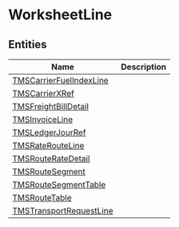 
# WorksheetLine


## Entities

|Name|Description|
|---|---|
|[TMSCarrierFuelIndexLine](TMSCarrierFuelIndexLine.cdm.json)||
|[TMSCarrierXRef](TMSCarrierXRef.cdm.json)||
|[TMSFreightBillDetail](TMSFreightBillDetail.cdm.json)||
|[TMSInvoiceLine](TMSInvoiceLine.cdm.json)||
|[TMSLedgerJourRef](TMSLedgerJourRef.cdm.json)||
|[TMSRateRouteLine](TMSRateRouteLine.cdm.json)||
|[TMSRouteRateDetail](TMSRouteRateDetail.cdm.json)||
|[TMSRouteSegment](TMSRouteSegment.cdm.json)||
|[TMSRouteSegmentTable](TMSRouteSegmentTable.cdm.json)||
|[TMSRouteTable](TMSRouteTable.cdm.json)||
|[TMSTransportRequestLine](TMSTransportRequestLine.cdm.json)||

